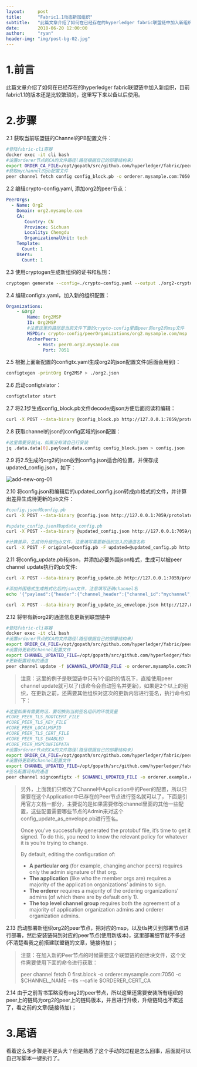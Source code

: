 ```yaml
---
layout:     post
title:      "Fabric1.1动态新加组织"
subtitle:   "此篇文章介绍了如何在已经存在的hyperledger fabric联盟链中加入新组织，目前fabric1.1的版本还是比较繁琐的，这里写下来以备以后使用"
date:       2018-06-20 12:00:00
author:     "ryan"
header-img: "img/post-bg-02.jpg"
---
```


# 1.前言

此篇文章介绍了如何在已经存在的hyperledger fabric联盟链中加入新组织，目前fabric1.1的版本还是比较繁琐的，这里写下来以备以后使用。



# 2.步骤

2.1 获取当前联盟链的Channel的PB配置文件：

```bash
#登陆fabric-cli容器
docker exec -it cli bash
#设置orderer节点的CA的文件路径(路径根据自己的部署结构来)
export ORDER_CA_FILE=/opt/gopath/src/github.com/hyperledger/fabric/peer/crypto/ordererOrganizations/mysample.com/orderers/orderer.mysample.com/msp/tlscacerts/tlsca.mysample.com-cert.pem
#获取mychannel的pb配置文件
peer channel fetch config config_block.pb -o orderer.mysample.com:7050 -c mychannel --tls --cafile $ORDER_CA_FILE
```

2.2 编辑crypto-config.yaml, 添加org2的peer节点：

```yaml
PeerOrgs:
  - Name: Org2
    Domain: org2.mysample.com
    CA:
       Country: CN
       Province: Sichuan
       Locality: Chengdu
       OrganizationalUnit: tech
    Template:
      Count: 1
    Users:
      Count: 1
```

2.3 使用cryptogen生成新组织的证书和私钥：

```bash
cryptogen generate --config=./crypto-config.yaml --output ./org2-crypto-config
```

2.4 编辑configtx.yaml，加入新的组织配置：

```yaml
Organizations:
    - &Org2
        Name: Org2MSP
        ID: Org2MSP
        #注意这里的路径是当前文件下面的crypto-config里面peer的org2的msp文件
        MSPDir: crypto-config/peerOrganizations/org2.mysample.com/msp
        AnchorPeers:
            - Host: peer0.org2.mysample.com
              Port: 7051
```

2.5 根据上面新配置的configtx.yaml生成org2的json配置文件(后面会用到)：

```bash
configtxgen -printOrg Org2MSP > ./org2.json
```

2.6 启动configtxlator：

```bash
configtxlator start
```

2.7 将2.1步生成config_block.pb文件decode成json方便后面阅读和编辑：

```bash
curl -X POST --data-binary @config_block.pb http://127.0.0.1:7059/protolator/decode/common.Block > config_block.json
```

2.8 获取channel的json的config区域的json配置：

```bash
#这里需要安装jq，如果没有请自己行安装
jq .data.data[0].payload.data.config config_block.json > config.json
```

2.9 将2.5生成的org2的json放到config.json适合的位置，并保存成updated_config.json，如下：

![add-new-org-01](https://ryanwli.github.io/img/2018/add-new-org-01.png)

2.10 将config.json和编辑后的updated_config.json转成pb格式的文件，并计算出差异生成待更新的pb文件：

```bash
#config.json转config.pb
curl -X POST --data-binary @config.json http://127.0.0.1:7059/protolator/encode/common.Config > config.pb

#update_config.json转update_config.pb
curl -X POST --data-binary @updated_config.json http://127.0.0.1:7059/protolator/encode/common.Config > updated_config.pb

#计算差异，生成待升级的pb文件，注意填写需要新组织加入的通道名称
curl -X POST -F original=@config.pb -F updated=@updated_config.pb http://127.0.0.1:7059/configtxlator/compute/update-from-configs -F channel=mychannel > config_update.pb
```

2.11 将config_update.pb转json，并添加必要外围json格式，生成可以被peer channel update执行的pb文件:

```bash
curl -X POST --data-binary @config_update.pb http://127.0.0.1:7059/protolator/decode/common.ConfigUpdate > config_update.json

#添加外围格式生成格式化后的json文件，注意填写正确channel名
echo '{"payload":{"header":{"channel_header":{"channel_id":"mychannel", "type":2}},"data":{"config_update":'$(cat config_update.json)'}}}' > config_update_as_envelope.json

curl -X POST --data-binary @config_update_as_envelope.json http://127.0.0.1:7059/protolator/encode/common.Envelope > config_update_as_envelope.pb
```

2.12 将带有新org2的通道信息更新到联盟链中

```bash
#登陆fabric-cli容器
docker exec -it cli bash
#设置orderer节点的CA的文件路径(路径根据自己的部署结构来)
export ORDER_CA_FILE=/opt/gopath/src/github.com/hyperledger/fabric/peer/crypto/ordererOrganizations/mysample.com/orderers/orderer.mysample.com/msp/tlscacerts/tlsca.mysample.com-cert.pem
#设置待更新的channel配置文件
export CHANNEL_UPDATED_FILE=/opt/gopath/src/github.com/hyperledger/fabric/peer/scripts/config_update_as_envelope.pb
#更新配置现有的通道
peer channel update -f $CHANNEL_UPDATED_FILE -o orderer.mysample.com:7050 -c mychannel --tls --cafile $ORDER_CA_FILE
```

> 注意：这里的例子是联盟链中只有1个组织的情况下，直接使用peer channel update就可以了(该命令会自动签名并更新)，如果是2个以上的组织，在更新之前，还需要其他组织对这次的更新内容进行签名，执行命令如下：

```bash
#这里如果有需要的话，要切换到当前签名组织的环境变量
#CORE_PEER_TLS_ROOTCERT_FILE
#CORE_PEER_TLS_KEY_FILE
#CORE_PEER_LOCALMSPID
#CORE_PEER_TLS_CERT_FILE
#CORE_PEER_TLS_ENABLED
#CORE_PEER_MSPCONFIGPATH
#设置orderer节点的CA的文件路径(路径根据自己的部署结构来)
export ORDER_CA_FILE=/opt/gopath/src/github.com/hyperledger/fabric/peer/crypto/ordererOrganizations/mysample.com/orderers/orderer.mysample.com/msp/tlscacerts/tlsca.mysample.com-cert.pem
#设置待更新的channel配置文件
export CHANNEL_UPDATED_FILE=/opt/gopath/src/github.com/hyperledger/fabric/peer/scripts/config_update_as_envelope.pb
#签名配置现有的通道
peer channel signconfigtx -f $CHANNEL_UPDATED_FILE -o orderer.example.com:7050 --tls --cafile $ORDER_CA_FILE
```

> 另外，上面我们只修改了Channel中Application中的Peer的配置，所以只需要在这个Application中已存在的Peer节点进行签名就可以了，下面是引用官方文档一部分，主要说的是如果需要修改channel里面的其他一些配置，这些配置需要哪些节点的Admin来对这个config_update_as_envelope.pb进行签名。
>
> Once you’ve successfully generated the protobuf file, it’s time to get it signed. To do this, you need to know the relevant policy for whatever it is you’re trying to change.
>
> By default, editing the configuration of:
>
> - **A particular org** (for example, changing anchor peers) requires only the admin signature of that org.
> - **The application** (like who the member orgs are) requires a majority of the application organizations’ admins to sign.
> - **The orderer** requires a majority of the ordering organizations’ admins (of which there are by default only 1).
> - **The top level channel group** requires both the agreement of a majority of application organization admins and orderer organization admins.

2.13 启动部署新组织org2的peer节点，把对应的msp，以及tls拷贝到部署节点进行部署，然后安装链码到对应的peer节点(使用新版本)，这里部署细节就不多述(不清楚看我之前搭建联盟链的文章，链接待加)；

> 注意：在加入新的Peer节点的时候需要这个联盟链的创世块文件，这个文件需要使用下面的命令进行获取：
>
> peer channel fetch 0 first.block -o orderer.mysample.com:7050 -c $CHANNEL_NAME --tls --cafile $ORDERER_CERT_CA

2.14 由于之前背书策略没有org2的peer节点，所以这里还需要安装所有组织的peer上的链码为org2的peer上的链码版本，并且进行升级，升级链码也不累述了，看之前的文章(链接待加)；



# 3.尾语

看着这么多步骤是不是头大？但是熟悉了这个手动的过程是怎么回事，后面就可以自己写脚本一键执行了。